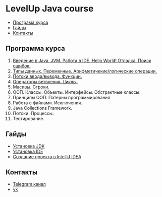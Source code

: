 # LevelUp Java course
* [Програма курса](#programm)
* [Гайды](#guides)
* [Контакты](#contacts)

<a name="programm"/>

## Программа курса

1. [Введение в Java. JVM. Работа в IDE. Hello World!
   Отладка. Поиск ошибок.](../master/lectures/lecture1.md)
2. [Типы данных. Переменные. Арифметичекие/логические операции.](../master/lectures/lecture2.md)
3. [Потоки ввода/вывода.
   Функции.](../master/lectures/lecture3.md)
4. [Операторы ветвления. Циклы.](../master/lectures/lecture4.md)
5. [Масивы. Строки.](../master/lectures/lecture5.md)
6. ООП. Классы. Объекты. Интерфейсы. Обстрактные классы.
7. Принципы ООП. Патерны программирования
8. Работа с файлами.
   Исключения.
9. Java Collections Framework.
10. Потоки. Процессы.
11. Тестирование.

<a name="guides"/>

## Гайды

* [Установка JDK](../master/guides/jdk_install_guides.md)
* [Установка IDE](../master/guides/ide_install_guide.md)
* [Создание проекта в IntelliJ IDEA](../master/guides/create_project_guide.md)

<a name="contacts"/>

## Контакты

* [Telegram канал](https://t.me/lavel_up_java_2018)
* [vk](https://vk.com/kessopavel)

